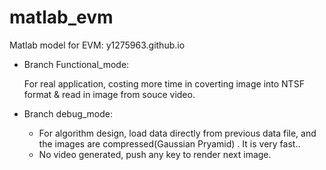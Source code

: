 # matlab_evm

Matlab model for EVM: y1275963.github.io

* Branch Functional_mode:

  For real application, costing more time in coverting image into NTSF format & read in image from souce video.
  
* Branch debug_mode:
  
  * For algorithm design, load data directly from previous data file, and the images are compressed(Gaussian Pryamid) . It is very fast..
  * No video generated, push any key to render next image.
